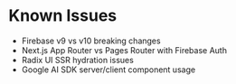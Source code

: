 # Known Issues

- Firebase v9 vs v10 breaking changes
- Next.js App Router vs Pages Router with Firebase Auth
- Radix UI SSR hydration issues
- Google AI SDK server/client component usage